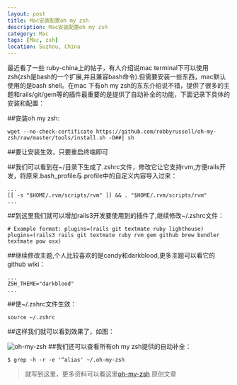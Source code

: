 ```yaml
---
layout: post
title: Mac安装配置oh my zsh
description: Mac安装配置oh my zsh
category: Mac
tags: [Mac, zsh]
location: Suzhou, China
---
```

最近看了一些 ruby-china上的帖子，有人介绍说mac terminal下可以使用zsh(zsh是bash的一个扩展,并且兼容bash命令).但需要安装一些东西，mac默认使用的是bash shell。在mac 下有oh my zsh的东东介绍说不错，提供了很多的主题和rails/git/gem等的插件最重要的是提供了自动补全的功能，下面记录下具体的安装和配置：

##安装oh my zsh:

	wget --no-check-certificate https://github.com/robbyrussell/oh-my-zsh/raw/master/tools/install.sh -O##| sh
##要让安装生效，只要重启终端即可

##我们可以看到在~/目录下生成了.zshrc文件，修改它让它支持rvm,方便rails开发，将原来.bash_profile与.profile中的自定义内容导入过来：

	...
	[[ -s "$HOME/.rvm/scripts/rvm" ]] && . "$HOME/.rvm/scripts/rvm"
	...

##到这里我们就可以增加rails3开发要使用到的插件了,继续修改~/.zshrc文件：

    # Example format: plugins=(rails git textmate ruby lighthouse)
	plugins=(rails3 rails git textmate ruby rvm gem github brew bundler textmate pow osx)

##继续修改主题,个人比较喜欢的是candy和darkblood,更多主题可以看它的github wiki：

	...
	ZSH_THEME="darkblood"
	...

##使~/.zshrc文件生效：

	source ~/.zshrc

##这样我们就可以看到效果了，如图：

![oh-my-zsh][1]
##我们还可以查看所有oh my zsh提供的自动补全：

	$ grep -h -r -e '^alias' ~/.oh-my-zsh

> 就写到这里，更多资料可以看这里[oh-my-zsh][2]  原创文章

[1]: http://cms.everyday-cn.com/system/pictures/1195/large_oh-my-zsh.png?1323394528 "oh my zsh"
[2]: https://github.com/robbyrussell/oh-my-zsh "oh my zsh"
